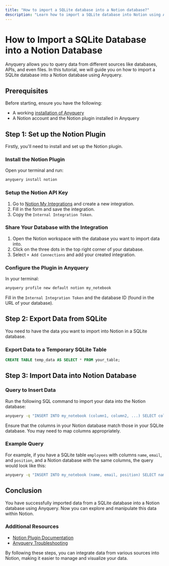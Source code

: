 ```yaml
---
title: "How to import a SQLite database into a Notion database?"
description: "Learn how to import a SQLite database into Notion using Anyquery. This guide covers setting up Notion plugin, exporting data from SQLite, and importing it into Notion."
---
```


# How to Import a SQLite Database into a Notion Database

Anyquery allows you to query data from different sources like databases, APIs, and even files. In this tutorial, we will guide you on how to import a SQLite database into a Notion database using Anyquery.

## Prerequisites

Before starting, ensure you have the following:

- A working [installation of Anyquery](https://anyquery.dev/docs/#installation)
- A Notion account and the Notion plugin installed in Anyquery

## Step 1: Set up the Notion Plugin

Firstly, you'll need to install and set up the Notion plugin.

### Install the Notion Plugin

Open your terminal and run:

```bash
anyquery install notion
```

### Setup the Notion API Key

1. Go to [Notion My Integrations](https://www.notion.so/my-integrations) and create a new integration.
2. Fill in the form and save the integration.
3. Copy the `Internal Integration Token`.

### Share Your Database with the Integration

1. Open the Notion workspace with the database you want to import data into.
2. Click on the three dots in the top right corner of your database.
3. Select `+ Add Connections` and add your created integration.

### Configure the Plugin in Anyquery

In your terminal:

```bash
anyquery profile new default notion my_notebook
```

Fill in the `Internal Integration Token` and the database ID (found in the URL of your database).

## Step 2: Export Data from SQLite

You need to have the data you want to import into Notion in a SQLite database.

### Export Data to a Temporary SQLite Table

```sql
CREATE TABLE temp_data AS SELECT * FROM your_table;
```

## Step 3: Import Data into Notion Database

### Query to Insert Data

Run the following SQL command to import your data into the Notion database:

```bash
anyquery -q "INSERT INTO my_notebook (column1, column2, ...) SELECT column1, column2, ... FROM temp_data"
```

Ensure that the columns in your Notion database match those in your SQLite database. You may need to map columns appropriately.

### Example Query

For example, if you have a SQLite table `employees` with columns `name`, `email`, and `position`, and a Notion database with the same columns, the query would look like this:

```bash
anyquery -q "INSERT INTO my_notebook (name, email, position) SELECT name, email, position FROM temp_data"
```

## Conclusion

You have successfully imported data from a SQLite database into a Notion database using Anyquery. Now you can explore and manipulate this data within Notion.

### Additional Resources

- [Notion Plugin Documentation](https://anyquery.dev/integrations/notion)
- [Anyquery Troubleshooting](https://anyquery.dev/docs/usage/troubleshooting/)

By following these steps, you can integrate data from various sources into Notion, making it easier to manage and visualize your data.
